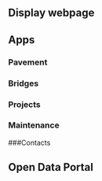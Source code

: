 ## Display webpage

## Apps

### Pavement

### Bridges

### Projects

### Maintenance

###Contacts

## Open Data Portal
